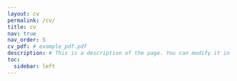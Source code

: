 ```yaml
---
layout: cv
permalink: /cv/
title: cv
nav: true
nav_order: 5
cv_pdf: # example_pdf.pdf
description: # This is a description of the page. You can modify it in 'pages/_cv.md'. You can also change or remove the top pdf download button.
toc:
  sidebar: left
---
```


